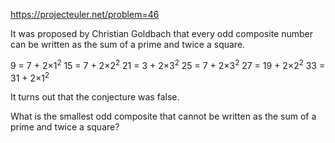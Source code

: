 https://projecteuler.net/problem=46

It was proposed by Christian Goldbach that every odd composite number can be written as the sum of a prime and twice a square.

9 = 7 + 2×1<sup>2</sup>
15 = 7 + 2×2<sup>2</sup>
21 = 3 + 2×3<sup>2</sup>
25 = 7 + 2×3<sup>2</sup>
27 = 19 + 2×2<sup>2</sup>
33 = 31 + 2×1<sup>2</sup>

It turns out that the conjecture was false.

What is the smallest odd composite that cannot be written as the sum of a prime and twice a square?